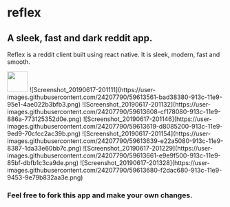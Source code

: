 # reflex
## A sleek, fast and dark reddit app.


Reflex is a reddit client built using react native.
It is sleek, modern, fast and smooth.

<img src="https://user-images.githubusercontent.com/24207790/59613561-bad38380-913c-11e9-95e1-4ae022b3bfb3.png" width="48">
![Screenshot_20190617-201111](https://user-images.githubusercontent.com/24207790/59613561-bad38380-913c-11e9-95e1-4ae022b3bfb3.png)
![Screenshot_20190617-201132](https://user-images.githubusercontent.com/24207790/59613608-cf178080-913c-11e9-886a-773125352d0e.png)
![Screenshot_20190617-201146](https://user-images.githubusercontent.com/24207790/59613619-d8085200-913c-11e9-9ed9-70cfcc2ac39b.png)
![Screenshot_20190617-201154](https://user-images.githubusercontent.com/24207790/59613639-e22a5080-913c-11e9-8387-1da33e60bb7c.png)
![Screenshot_20190617-201229](https://user-images.githubusercontent.com/24207790/59613661-e9e9f500-913c-11e9-85bf-dbfb1c3ca9de.png)
![Screenshot_20190617-201328](https://user-images.githubusercontent.com/24207790/59613680-f2dac680-913c-11e9-9453-9e79b832aa3e.png)

### Feel free to fork this app and make your own changes.


